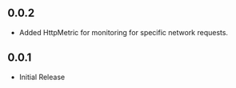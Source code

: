 ## 0.0.2

* Added HttpMetric for monitoring for specific network requests.

## 0.0.1

* Initial Release
